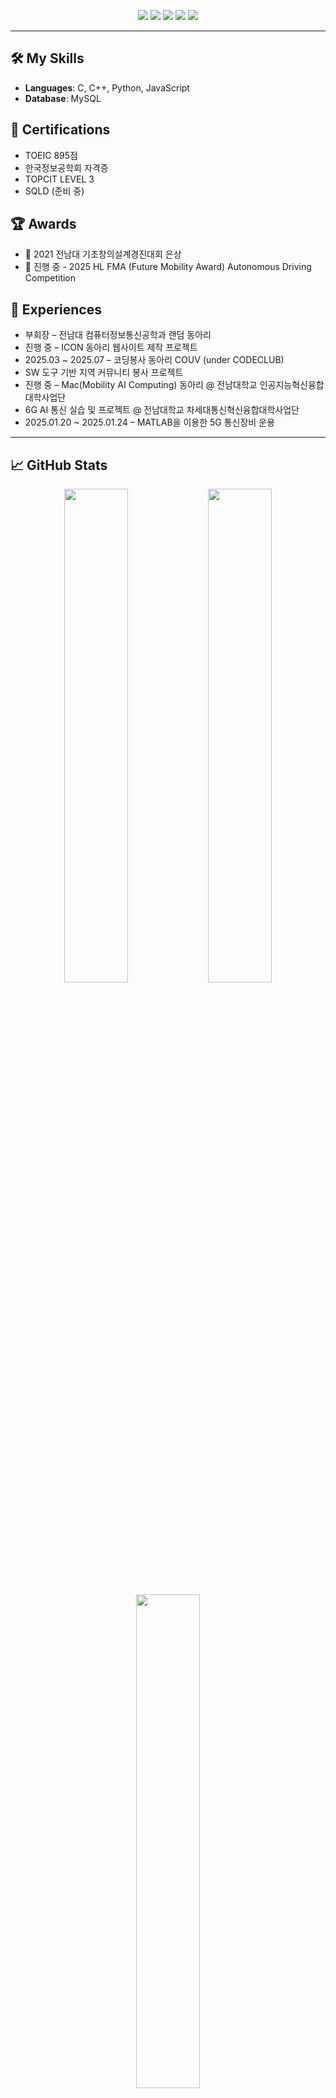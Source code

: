 <p align="center">
  <img src="https://img.shields.io/badge/MySQL-4479A1?style=flat&logo=mysql&logoColor=white"/>
  <img src="https://img.shields.io/badge/C++-00599C?style=flat&logo=c%2B%2B&logoColor=white"/>
  <img src="https://img.shields.io/badge/Python-3776AB?style=flat&logo=python&logoColor=white"/>
  <img src="https://img.shields.io/badge/C-00599C?style=flat&logo=c&logoColor=white"/>
  <img src="https://img.shields.io/badge/JavaScript-F7DF1E?style=flat&logo=javascript&logoColor=black"/>
</p>

---

## 🛠 My Skills
- **Languages**: C, C++, Python, JavaScript
- **Database**: MySQL

## 📜 Certifications
- TOEIC 895점
- 한국정보공학회 자격증
- TOPCIT LEVEL 3
- SQLD (준비 중)

## 🏆 Awards
- 🥈 2021 전남대 기초창의설계경진대회 은상
- 🚗 진행 중 - 2025 HL FMA (Future Mobility Award) Autonomous Driving Competition

## 🏫 Experiences
- 부회장 – 전남대 컴퓨터정보통신공학과 랜덤 동아리
- 진행 중 – ICON 동아리 웹사이트 제작 프로젝트
- 2025.03 ~ 2025.07 – 코딩봉사 동아리 COUV (under CODECLUB)
- SW 도구 기반 지역 커뮤니티 봉사 프로젝트
- 진행 중 – Mac(Mobility AI Computing) 동아리 @ 전남대학교 인공지능혁신융합대학사업단
- 6G AI 통신 실습 및 프로젝트 @ 전남대학교 차세대통신혁신융합대학사업단
- 2025.01.20 ~ 2025.01.24 – MATLAB을 이용한 5G 통신장비 운용

---

## 📈 GitHub Stats
<p align="center">
  <img src="https://github-readme-stats.vercel.app/api?username=kangminddu&show_icons=true&theme=radical" width="45%"/>
  <img src="https://github-readme-streak-stats.herokuapp.com/?user=kangminddu&theme=radical" width="45%"/>
</p>

<p align="center">
  <img src="https://github-readme-stats.vercel.app/api/top-langs/?username=kangminddu&layout=compact&theme=radical" width="45%"/>
</p>
